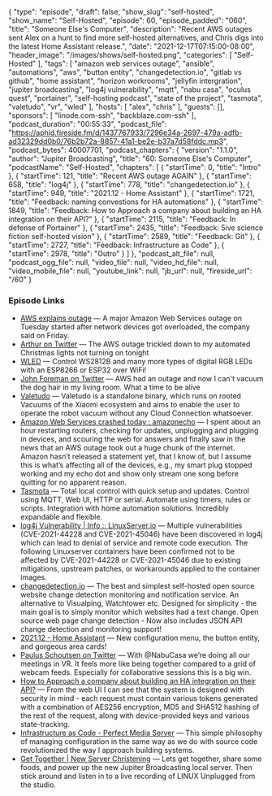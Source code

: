 {
  "type": "episode",
  "draft": false,
  "show_slug": "self-hosted",
  "show_name": "Self-Hosted",
  "episode": 60,
  "episode_padded": "060",
  "title": "Someone Else's Computer",
  "description": "Recent AWS outages sent Alex on a hunt to find more self-hosted alternatives, and Chris digs into the latest Home Assistant release.",
  "date": "2021-12-17T07:15:00-08:00",
  "header_image": "/images/shows/self-hosted.png",
  "categories": [
    "Self-Hosted"
  ],
  "tags": [
    "amazon web services outage",
    "ansible",
    "automations",
    "aws",
    "button entity",
    "changedetection.io",
    "gitlab vs github",
    "home assistant",
    "horizon workrooms",
    "jellyfin intergration",
    "jupiter broadcasting",
    "log4j vulnerability",
    "mqtt",
    "nabu casa",
    "oculus quest",
    "portainer",
    "self-hosting podcast",
    "state of the project",
    "tasmota",
    "valetudo",
    "vr",
    "wled"
  ],
  "hosts": [
    "alex",
    "chris"
  ],
  "guests": [],
  "sponsors": [
    "linode.com-ssh",
    "backblaze.com-ssh"
  ],
  "podcast_duration": "00:55:33",
  "podcast_file": "https://aphid.fireside.fm/d/1437767933/7296e34a-2697-479a-adfb-ad32329dd0b0/76b2b72a-8857-41a1-be2e-b37a7d58fddc.mp3",
  "podcast_bytes": 40007701,
  "podcast_chapters": {
    "version": "1.1.0",
    "author": "Jupiter Broadcasting",
    "title": "60: Someone Else's Computer",
    "podcastName": "Self-Hosted",
    "chapters": [
      {
        "startTime": 0,
        "title": "Intro"
      },
      {
        "startTime": 121,
        "title": "Recent AWS outage AGAIN"
      },
      {
        "startTime": 658,
        "title": "log4j"
      },
      {
        "startTime": 778,
        "title": "changedetection.io"
      },
      {
        "startTime": 949,
        "title": "2021.12 - Home Assistant"
      },
      {
        "startTime": 1721,
        "title": "Feedback: naming convestions for HA automations"
      },
      {
        "startTime": 1849,
        "title": "Feedback: How to Approach a company about building an HA integration on their API?"
      },
      {
        "startTime": 2115,
        "title": "Feedback: In defense of Portainer"
      },
      {
        "startTime": 2435,
        "title": "Feedback: 5ive science fiction self-hosted vision"
      },
      {
        "startTime": 2589,
        "title": "Feedback: Git"
      },
      {
        "startTime": 2727,
        "title": "Feedback: Infrastructure as Code"
      },
      {
        "startTime": 2978,
        "title": "Outro"
      }
    ]
  },
  "podcast_alt_file": null,
  "podcast_ogg_file": null,
  "video_file": null,
  "video_hd_file": null,
  "video_mobile_file": null,
  "youtube_link": null,
  "jb_url": null,
  "fireside_url": "/60"
}


### Episode Links

  * [AWS explains outage](https://www.cnbc.com/2021/12/10/aws-explains-outage-and-will-make-it-easier-to-track-future-ones.html "AWS explains outage") — A major Amazon Web Services outage on Tuesday started after network devices got overloaded, the company said on Friday.
  * [Arthur on Twitter](https://twitter.com/art_garzajr/status/1468370002512384009 "Arthur on Twitter") — The AWS outage trickled down to my automated Christmas lights not turning on tonight 
  * [WLED](https://github.com/Aircoookie/WLED "WLED") — Control WS2812B and many more types of digital RGB LEDs with an ESP8266 or ESP32 over WiFi!
  * [John Foreman on Twitter](https://twitter.com/John4man/status/1468312931452391425 "John Foreman on Twitter") — AWS had an outage and now I can't vacuum the dog hair in my living room. What a time to be alive
  * [Valetudo](https://valetudo.cloud/ "Valetudo") — Valetudo is a standalone binary, which runs on rooted Vacuums of the Xiaomi ecosystem and aims to enable the user to operate the robot vacuum without any Cloud Connection whatsoever.
  * [Amazon Web Services crashed today : amazonecho](https://old.reddit.com/r/amazonecho/comments/k0xqfk/amazon_web_services_crashed_today/ "Amazon Web Services crashed today : amazonecho") — I spent about an hour restarting routers, checking for updates, unplugging and plugging in devices, and scouring the web for answers and finally saw in the news that an AWS outage took out a huge chunk of the internet. Amazon hasn’t released a statement yet, that I know of, but I assume this is what’s affecting all of the devices, e.g., my smart plug stopped working and my echo dot and show only stream one song before quitting for no apparent reason.
  * [Tasmota](https://tasmota.github.io/docs/#report-bugs-and-suggest-features "Tasmota") — Total local control with quick setup and updates. Control using MQTT, Web UI, HTTP or serial. Automate using timers, rules or scripts. Integration with home automation solutions. Incredibly expandable and flexible.
  * [log4j Vulnerability | Info :: LinuxServer.io](https://info.linuxserver.io/issues/2021-12-13-log4j/ "log4j Vulnerability | Info :: LinuxServer.io") — Multiple vulnerabilities (CVE-2021-44228 and CVE-2021-45046) have been discovered in log4j which can lead to denial of service and remote code execution. The following Linuxserver containers have been confirmed not to be affected by CVE-2021-44228 or CVE-2021-45046 due to existing mitigations, upstream patches, or workarounds applied to the container images. 
  * [changedetection.io](https://github.com/dgtlmoon/changedetection.io "changedetection.io") — The best and simplest self-hosted open source website change detection monitoring and notification service. An alternative to Visualping, Watchtower etc. Designed for simplicity - the main goal is to simply monitor which websites had a text change. Open source web page change detection - Now also includes JSON API change detection and monitoring support!
  * [2021.12 - Home Assistant](https://www.home-assistant.io/blog/2021/12/11/release-202112/ "2021.12 - Home Assistant") — New configuration menu, the button entity, and gorgeous area cards!
  * [Paulus Schoutsen on Twitter](https://twitter.com/balloob/status/1471559630044098560 "Paulus Schoutsen on Twitter") — With @NabuCasa we’re doing all our meetings in VR. It feels more like being together compared to a grid of webcam feeds. Especially for collaborative sessions this is a big win. 
  * [How to Approach a company about building an HA integration on their API?](https://paste.docs.lol/reader/PinningsAdvices "How to Approach a company about building an HA integration on their API?") — From the web UI I can see that the system is designed with security in mind - each request must contain various tokens generated with a combination of AES256 encryption, MD5 and SHA512 hashing of the rest of the request, along with device-provided keys and various state-tracking. 
  * [Infrastructure as Code - Perfect Media Server](https://perfectmediaserver.com/concepts/infraascode.html "Infrastructure as Code - Perfect Media Server") — This simple philosophy of managing configuration in the same way as we do with source code revolutionized the way I approach building systems. 
  * [Get Together | New Server Christening](https://gettogether.community/events/15653/new-server-christening/ "Get Together | New Server Christening") — Lets get together, share some foods, and power up the new Jupiter Broadcasting local server. Then stick around and listen in to a live recording of LINUX Unplugged from the studio.


